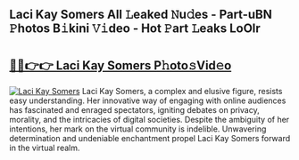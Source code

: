 ## Laci Kay Somers All 𝙻eaked 𝙽u𝚍es - Part-uBN 𝙿hotos B𝚒kini 𝚅𝚒deo - Hot 𝙿art 𝙻eaks LoOlr

# <h2><a href="http://ld0dwij.urlbe.top/?page=Laci+Kay+Somers">🔗🔗👉👉 Laci Kay Somers P𝚑oto𝚜Vid𝚎o</a></h2>

[![Laci Kay Somers](https://i.imgur.com/eBuTRDB.gif)](http://ld0dwij.urlbe.top/?page=Laci+Kay+Somers)
Laci Kay Somers, a complex and elusive figure, resists easy understanding. Her innovative way of engaging with online audiences has fascinated and enraged spectators, igniting debates on privacy, morality, and the intricacies of digital societies. Despite the ambiguity of her intentions, her mark on the virtual community is indelible. Unwavering determination and undeniable enchantment propel Laci Kay Somers forward in the virtual realm.
